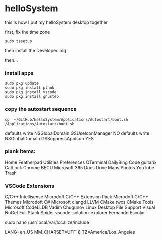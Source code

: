 # helloSystem

this is how I put my helloSystem desktop together


first, fix the time zone

```
sudo tzsetup
```

then install the Developer.img

then...

### install apps
```
sudo pkg update
sudo pkg install plank
sudo pkg install vscode
sudo pkg install gnustep
```

### copy the autostart sequence
```
cp  ~/GitHub/helloSystem/Applications/Autostart/boot.sh /Applications/Autostart/boot.sh
```



defaults write NSGlobalDomain GSUseIconManager NO
defaults write NSGlobalDomain GSSuppressAppIcon YES


### plank items:
Home
Featherpad
Utilities
Preferences
QTerminal
DailyBing
Code
guitarix
CatLock
Chrome
BECU
Microsoft 365
Docs
Drive
Maps
Photos
YouTube
Trash


### VSCode Extensions
C/C++ Intellisense      Microdoft
C/C++ Extension Pack    Microdoft
C/C++ Themes            Microdoft
C#                      Microsoft
clangd                  LLVM
CMake                   twxs
CMake Tools             Microsoft
CodeLLDB                Vadim Chugunov
Linux Desktop File Support
Visual NuGet            Full Stack Spider
vscode-solution-explorer Fernando Escolar


sudo nano /usr/local/var/localize/include

LANG=en_US
MM_CHARSET=UTF-8
TZ=America/Los_Angeles